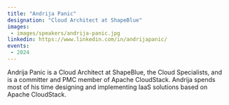 ```yaml
---
title: "Andrija Panic"
designation: "Cloud Architect at ShapeBlue"
images:
 - images/speakers/andrija-panic.jpg
linkedin: https://www.linkedin.com/in/andrijapanic/
events:
 - 2024
---
```


Andrija Panic is a Cloud Architect at ShapeBlue, the Cloud Specialists, and is a committer and PMC member of Apache CloudStack. Andrija spends most of his time designing and implementing IaaS solutions based on Apache CloudStack.